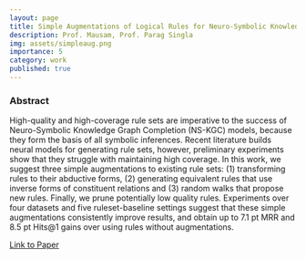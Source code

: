 ```yaml
---
layout: page
title: Simple Augmentations of Logical Rules for Neuro-Symbolic Knowledge Graph Completion
description: Prof. Mausam, Prof. Parag Singla
img: assets/simpleaug.png
importance: 5
category: work
published: true
---
```


### Abstract

High-quality and high-coverage rule sets are imperative to the success of Neuro-Symbolic Knowledge Graph Completion (NS-KGC) models, because they form the basis of all symbolic inferences. Recent literature builds neural models for generating rule sets, however, preliminary experiments show that they struggle with maintaining high coverage. In this work, we suggest three simple augmentations to existing rule sets: (1) transforming rules to their abductive forms, (2) generating equivalent rules that use inverse forms of constituent relations and (3) random walks that propose new rules. Finally, we prune potentially low quality rules. Experiments over four datasets and five ruleset-baseline settings suggest that these simple augmentations consistently improve results, and obtain up to 7.1 pt MRR and 8.5 pt Hits@1 gains over using rules without augmentations.

[Link to Paper](https://aclanthology.org/2023.acl-short.23/)
